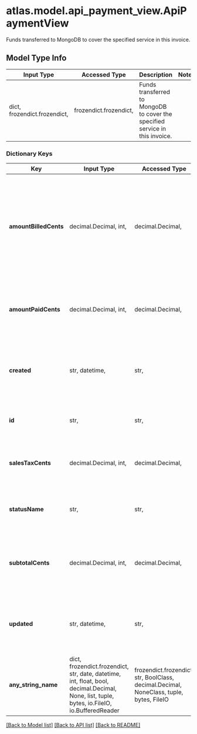 # atlas.model.api_payment_view.ApiPaymentView

Funds transferred to MongoDB to cover the specified service in this invoice.

## Model Type Info
Input Type | Accessed Type | Description | Notes
------------ | ------------- | ------------- | -------------
dict, frozendict.frozendict,  | frozendict.frozendict,  | Funds transferred to MongoDB to cover the specified service in this invoice. | 

### Dictionary Keys
Key | Input Type | Accessed Type | Description | Notes
------------ | ------------- | ------------- | ------------- | -------------
**amountBilledCents** | decimal.Decimal, int,  | decimal.Decimal,  | Sum of services that the specified organization consumed in the period covered in this invoice. This parameter expresses its value in cents (100ths of one US Dollar) and calculates its value as **subtotalCents** + **salesTaxCents** - **startingBalanceCents**. | [optional] value must be a 64 bit integer
**amountPaidCents** | decimal.Decimal, int,  | decimal.Decimal,  | Sum that the specified organization paid toward the associated invoice. This parameter expresses its value in cents (100ths of one US Dollar). | [optional] value must be a 64 bit integer
**created** | str, datetime,  | str,  | Date and time when the customer made this payment attempt. This parameter expresses its value in the ISO 8601 timestamp format in UTC. | [optional] value must conform to RFC-3339 date-time
**id** | str,  | str,  | Unique 24-hexadecimal digit string that identifies this payment toward the associated invoice. | [optional] 
**salesTaxCents** | decimal.Decimal, int,  | decimal.Decimal,  | Sum of sales tax applied to this invoice. This parameter expresses its value in cents (100ths of one US Dollar). | [optional] value must be a 64 bit integer
**statusName** | str,  | str,  | Phase of payment processing for the associated invoice when you made this request.  These phases include:  | Phase Value | Reason | |---|---| | &#x60;CANCELLED&#x60; | Customer or MongoDB cancelled the payment. | | &#x60;ERROR&#x60; | Issue arose when attempting to complete payment. | | &#x60;FAILED&#x60; | MongoDB tried to charge the credit card without success. | | &#x60;FAILED_AUTHENTICATION&#x60; | Strong Customer Authentication has failed. Confirm that your payment method is authenticated. | | &#x60;FORGIVEN&#x60; | Customer initiated payment which MongoDB later forgave. | | &#x60;INVOICED&#x60; | MongoDB issued an invoice that included this line item. | | &#x60;NEW&#x60; | Customer provided a method of payment, but MongoDB hasn&#x27;t tried to charge the credit card. | | &#x60;PAID&#x60; | Customer submitted a successful payment. | | &#x60;PARTIAL_PAID&#x60; | Customer paid for part of this line item. |  | [optional] must be one of ["NEW", "FORGIVEN", "FAILED", "PAID", "PARTIAL_PAID", "CANCELLED", "INVOICED", "ERROR", "FAILED_AUTHENTICATION", "PROCESSING", "PENDING_REVERSAL", ] 
**subtotalCents** | decimal.Decimal, int,  | decimal.Decimal,  | Sum of all positive invoice line items contained in this invoice. This parameter expresses its value in cents (100ths of one US Dollar). | [optional] value must be a 64 bit integer
**updated** | str, datetime,  | str,  | Date and time when the customer made an update to this payment attempt. This parameter expresses its value in the ISO 8601 timestamp format in UTC. | [optional] value must conform to RFC-3339 date-time
**any_string_name** | dict, frozendict.frozendict, str, date, datetime, int, float, bool, decimal.Decimal, None, list, tuple, bytes, io.FileIO, io.BufferedReader | frozendict.frozendict, str, BoolClass, decimal.Decimal, NoneClass, tuple, bytes, FileIO | any string name can be used but the value must be the correct type | [optional]

[[Back to Model list]](../../README.md#documentation-for-models) [[Back to API list]](../../README.md#documentation-for-api-endpoints) [[Back to README]](../../README.md)

